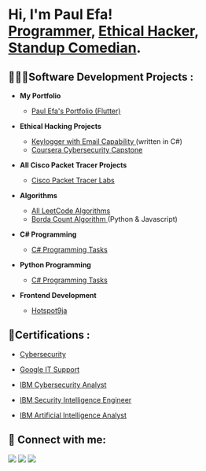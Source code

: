 <h1>Hi, I'm Paul Efa! <br/><a href="https://github.com/paulefa">Programmer</a>, <a href="https://www.linkedin.com/in/paulefa/">Ethical Hacker</a>, <a href="https://www.instagram.com/paulepha?igshid=YmMyMTA2M2Y="> Standup Comedian</a>.</h1>

<h2> 👨🏾‍💻Software Development Projects : </h2>

- <b>My Portfolio</b>
  - [Paul Efa's Portfolio (Flutter)](https://github.com/paulefa/KeyLog)

- <b>Ethical Hacking Projects</b>
  - [Keylogger with Email Capability ](https://github.com/paulefa/KeyLog)(written in C#)
  - [Coursera Cybersecurity Capstone](https://github.com/paulefa/capstoneproject)

- <b>All Cisco Packet Tracer Projects</b>
  - [Cisco Packet Tracer Labs](https://github.com/paulefa/Cisco-Packet-Tracer-Labs)

- <b>Algorithms</b>
  - [All LeetCode Algorithms](https://github.com/paulefa/Leetcode-Algorithms)
  - [Borda Count Algorithm ](https://github.com/paulefa/borda-count) (Python & Javascript)

- <b>C# Programming</b>
  - [C# Programming Tasks](https://github.com/paulefa/C-Sharp)

- <b>Python Programming</b>
  - [C# Programming Tasks](https://github.com/paulefa/)

- <b>Frontend Development</b>
  - [Hotspot9ja](https://github.com/Hotspot9ja/hotspot9ja)

<h2> 📄Certifications :</h2>

  - [Cybersecurity](https://www.coursera.org/account/accomplishments/specialization/certificate/JT2BTK8E3RFB)

  - [Google IT Support](https://www.coursera.org/account/accomplishments/specialization/certificate/WJF6JN3WC78R)

  - [IBM Cybersecurity Analyst](https://www.coursera.org/account/accomplishments/specialization/certificate/ND944XJV9H9V)

  - [IBM Security Intelligence Engineer](https://www.credly.com/badges/c6841699-eca1-46c3-81f4-6af88303c148?source=linked_in_profile)

  - [IBM Artificial Intelligence Analyst](https://www.credly.com/badges/72568c7d-b1fb-4931-acc3-9c6ecc44b8ec?source=linked_in_profile)



<h2> 🤳 Connect with me:</h2>

<p align="left">

<a href = "https://www.linkedin.com/in/paulefa/"><img src="https://img.icons8.com/fluent/48/000000/linkedin.png"/></a>
<a href = "https://twitter.com/paul_epha"><img src="https://img.icons8.com/fluent/48/000000/twitter.png"/></a>
<a href = "https://www.instagram.com/paulepha?igshid=YmMyMTA2M2Y="><img src="https://img.icons8.com/fluent/48/000000/instagram-new.png"/></a>

